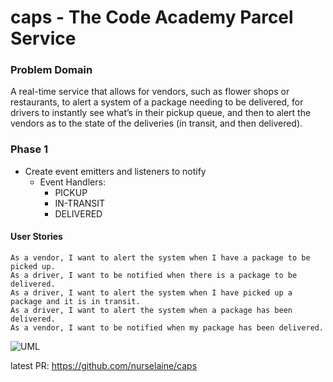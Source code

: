 # caps - The Code Academy Parcel Service

### Problem Domain

  A real-time service that allows for vendors, such as flower shops or restaurants, to alert a system of a package needing to be delivered, for drivers to instantly see what’s in their pickup queue, and then to alert the vendors as to the state of the deliveries (in transit, and then delivered).

### Phase 1
  - Create event emitters and listeners to notify   
    - Event Handlers: 
      - PICKUP
      - IN-TRANSIT
      - DELIVERED

#### User Stories

    As a vendor, I want to alert the system when I have a package to be picked up.
    As a driver, I want to be notified when there is a package to be delivered.
    As a driver, I want to alert the system when I have picked up a package and it is in transit.
    As a driver, I want to alert the system when a package has been delivered.
    As a vendor, I want to be notified when my package has been delivered.

![UML]('./lab-11-UML.png')

latest PR: https://github.com/nurselaine/caps
